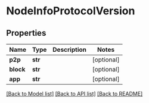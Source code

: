 # NodeInfoProtocolVersion

## Properties
Name | Type | Description | Notes
------------ | ------------- | ------------- | -------------
**p2p** | **str** |  | [optional] 
**block** | **str** |  | [optional] 
**app** | **str** |  | [optional] 

[[Back to Model list]](../README.md#documentation-for-models) [[Back to API list]](../README.md#documentation-for-api-endpoints) [[Back to README]](../README.md)

